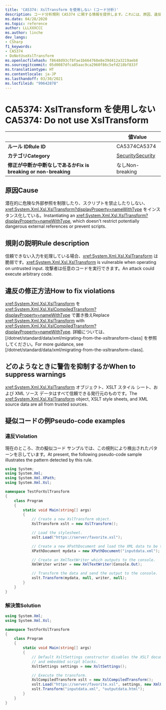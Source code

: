 ```yaml
---
title: 'CA5374: XslTransform を使用しない (コード分析)'
description: コード分析規則 CA5374 に関する情報を提供します。これには、原因、違反の修正方法、およびそれを抑制するタイミングなどが含まれます。
ms.date: 04/28/2020
ms.topic: reference
author: LLLXXXCCC
ms.author: linche
dev_langs:
- CSharp
f1_keywords:
- CA5374
- DoNotUseXslTransform
ms.openlocfilehash: f8648d93cf8fae1b664768e8e39d412a3219aeb8
ms.sourcegitcommit: 05d0087dfca85aac9ca2960f86c5efd218bf833f
ms.translationtype: HT
ms.contentlocale: ja-JP
ms.lasthandoff: 03/30/2021
ms.locfileid: "99642878"
---
```

# <a name="ca5374-do-not-use-xsltransform"></a><span data-ttu-id="60c8b-103">CA5374: XslTransform を使用しない</span><span class="sxs-lookup"><span data-stu-id="60c8b-103">CA5374: Do not use XslTransform</span></span>

| | <span data-ttu-id="60c8b-104">値</span><span class="sxs-lookup"><span data-stu-id="60c8b-104">Value</span></span> |
|-|-|
| <span data-ttu-id="60c8b-105">**ルール ID**</span><span class="sxs-lookup"><span data-stu-id="60c8b-105">**Rule ID**</span></span> |<span data-ttu-id="60c8b-106">CA5374</span><span class="sxs-lookup"><span data-stu-id="60c8b-106">CA5374</span></span>|
| <span data-ttu-id="60c8b-107">**カテゴリ**</span><span class="sxs-lookup"><span data-stu-id="60c8b-107">**Category**</span></span> |[<span data-ttu-id="60c8b-108">Security</span><span class="sxs-lookup"><span data-stu-id="60c8b-108">Security</span></span>](security-warnings.md)|
| <span data-ttu-id="60c8b-109">**修正が中断か中断なしであるか**</span><span class="sxs-lookup"><span data-stu-id="60c8b-109">**Fix is breaking or non-breaking**</span></span> |<span data-ttu-id="60c8b-110">なし</span><span class="sxs-lookup"><span data-stu-id="60c8b-110">Non-breaking</span></span>|

## <a name="cause"></a><span data-ttu-id="60c8b-111">原因</span><span class="sxs-lookup"><span data-stu-id="60c8b-111">Cause</span></span>

<span data-ttu-id="60c8b-112">潜在的に危険な外部参照を制限したり、スクリプトを禁止したりしない、<xref:System.Xml.Xsl.XslTransform?displayProperty=nameWithType> をインスタンス化している。</span><span class="sxs-lookup"><span data-stu-id="60c8b-112">Instantiating an <xref:System.Xml.Xsl.XslTransform?displayProperty=nameWithType>, which doesn't restrict potentially dangerous external references or prevent scripts.</span></span>

## <a name="rule-description"></a><span data-ttu-id="60c8b-113">規則の説明</span><span class="sxs-lookup"><span data-stu-id="60c8b-113">Rule description</span></span>

<span data-ttu-id="60c8b-114">信頼できない入力を処理している場合、<xref:System.Xml.Xsl.XslTransform> は脆弱です。</span><span class="sxs-lookup"><span data-stu-id="60c8b-114"><xref:System.Xml.Xsl.XslTransform> is vulnerable when operating on untrusted input.</span></span> <span data-ttu-id="60c8b-115">攻撃者は任意のコードを実行できます。</span><span class="sxs-lookup"><span data-stu-id="60c8b-115">An attack could execute arbitrary code.</span></span>

## <a name="how-to-fix-violations"></a><span data-ttu-id="60c8b-116">違反の修正方法</span><span class="sxs-lookup"><span data-stu-id="60c8b-116">How to fix violations</span></span>

<span data-ttu-id="60c8b-117"><xref:System.Xml.Xsl.XslTransform> を <xref:System.Xml.Xsl.XslCompiledTransform?displayProperty=nameWithType> で置き換え</span><span class="sxs-lookup"><span data-stu-id="60c8b-117">Replace <xref:System.Xml.Xsl.XslTransform> with <xref:System.Xml.Xsl.XslCompiledTransform?displayProperty=nameWithType>.</span></span> <span data-ttu-id="60c8b-118">詳細については、[/dotnet/standard/data/xml/migrating-from-the-xsltransform-class] を参照してください。</span><span class="sxs-lookup"><span data-stu-id="60c8b-118">For more guidance, see [/dotnet/standard/data/xml/migrating-from-the-xsltransform-class].</span></span>

## <a name="when-to-suppress-warnings"></a><span data-ttu-id="60c8b-119">どのようなときに警告を抑制するか</span><span class="sxs-lookup"><span data-stu-id="60c8b-119">When to suppress warnings</span></span>

<span data-ttu-id="60c8b-120"><xref:System.Xml.Xsl.XslTransform> オブジェクト、XSLT スタイル シート、および XML ソース データはすべて信頼できる発行元のものです。</span><span class="sxs-lookup"><span data-stu-id="60c8b-120">The <xref:System.Xml.Xsl.XslTransform> object, XSLT style sheets, and XML source data are all from trusted sources.</span></span>

## <a name="pseudo-code-examples"></a><span data-ttu-id="60c8b-121">疑似コードの例</span><span class="sxs-lookup"><span data-stu-id="60c8b-121">Pseudo-code examples</span></span>

### <a name="violation"></a><span data-ttu-id="60c8b-122">違反</span><span class="sxs-lookup"><span data-stu-id="60c8b-122">Violation</span></span>

<span data-ttu-id="60c8b-123">現在のところ、次の擬似コード サンプルでは、この規則により検出されたパターンを示しています。</span><span class="sxs-lookup"><span data-stu-id="60c8b-123">At present, the following pseudo-code sample illustrates the pattern detected by this rule.</span></span>

```csharp
using System;
using System.Xml;
using System.Xml.XPath;
using System.Xml.Xsl;

namespace TestForXslTransform
{
    class Program
    {
        static void Main(string[] args)
        {
            // Create a new XslTransform object.
            XslTransform xslt = new XslTransform();

            // Load the stylesheet.
            xslt.Load("https://server/favorite.xsl");

            // Create a new XPathDocument and load the XML data to be transformed.
            XPathDocument mydata = new XPathDocument("inputdata.xml");

            // Create an XmlTextWriter which outputs to the console.
            XmlWriter writer = new XmlTextWriter(Console.Out);

            // Transform the data and send the output to the console.
            xslt.Transform(mydata, null, writer, null);
        }
    }
}
```

### <a name="solution"></a><span data-ttu-id="60c8b-124">解決策</span><span class="sxs-lookup"><span data-stu-id="60c8b-124">Solution</span></span>

```csharp
using System.Xml;
using System.Xml.Xsl;

namespace TestForXslTransform
{
    class Program
    {
        static void Main(string[] args)
        {
            // Default XsltSettings constructor disables the XSLT document() function
            // and embedded script blocks.
            XsltSettings settings = new XsltSettings();

            // Execute the transform.
            XslCompiledTransform xslt = new XslCompiledTransform();
            xslt.Load("https://server/favorite.xsl", settings, new XmlUrlResolver());
            xslt.Transform("inputdata.xml", "outputdata.html");
        }
    }
}
```
